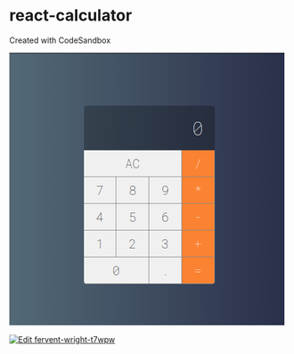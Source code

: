 # react-calculator
Created with CodeSandbox

![screenshot](screenshot.png)

[![Edit fervent-wright-t7wpw](https://codesandbox.io/static/img/play-codesandbox.svg)](https://codesandbox.io/s/fervent-wright-t7wpw?fontsize=14&hidenavigation=1&theme=dark)
